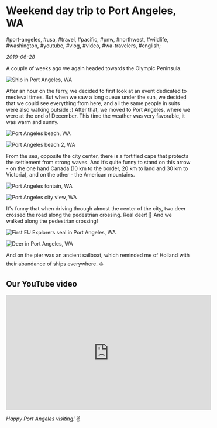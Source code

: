 # Weekend day trip to Port Angeles, WA

#port-angeles, #usa, #travel, #pacific, #pnw, #northwest, #wildlife, #washington, #youtube, #vlog, #video, #wa-travelers, #english;

_2019-06-28_

A couple of weeks ago we again headed towards the Olympic Peninsula.

![Ship in Port Angeles, WA](/images/weekend-day-trip-to-port-angeles-wa/1.jpg "Ship in Port Angeles, WA")

After an hour on the ferry, we decided to first look at an event dedicated to medieval times. But when we saw a long queue under the sun, we decided that we could see everything from here, and all the same people in suits were also walking outside :) After that, we moved to Port Angeles, where we were at the end of December. This time the weather was very favorable, it was warm and sunny.

![Port Angeles beach, WA](/images/weekend-day-trip-to-port-angeles-wa/2.jpg "Port Angeles beach, WA")

![Port Angeles beach 2, WA](/images/weekend-day-trip-to-port-angeles-wa/3.jpg "Port Angeles beach 2, WA")

From the sea, opposite the city center, there is a fortified cape that protects the settlement from strong waves. And it’s quite funny to stand on this arrow - on the one hand Canada (10 km to the border, 20 km to land and 30 km to Victoria), and on the other - the American mountains.

![Port Angeles fontain, WA](/images/weekend-day-trip-to-port-angeles-wa/4.jpg "Port Angeles fontain, WA")

![Port Angeles city view, WA](/images/weekend-day-trip-to-port-angeles-wa/5.jpg "Port Angelescity view, WA")

It's funny that when driving through almost the center of the city, two deer crossed the road along the pedestrian crossing. Real deer! 🦌 And we walked along the pedestrian crossing!

![First EU Explorers seal in Port Angeles, WA](/images/weekend-day-trip-to-port-angeles-wa/6.jpg "First EU Explorers seal in Port Angeles, WA")

![Deer in Port Angeles, WA](/images/weekend-day-trip-to-port-angeles-wa/7.jpg "Deer in Port Angeles, WA")

And on the pier was an ancient sailboat, which reminded me of Holland with their abundance of ships everywhere. ⛵️

## Our YouTube video

<iframe width="560" height="315" src="https://www.youtube.com/embed/55KawuirWk4" title="YouTube video player" frameborder="0" allow="accelerometer; autoplay; clipboard-write; encrypted-media; gyroscope; picture-in-picture" allowfullscreen></iframe>

_Happy Port Angeles visiting!_ :v:
